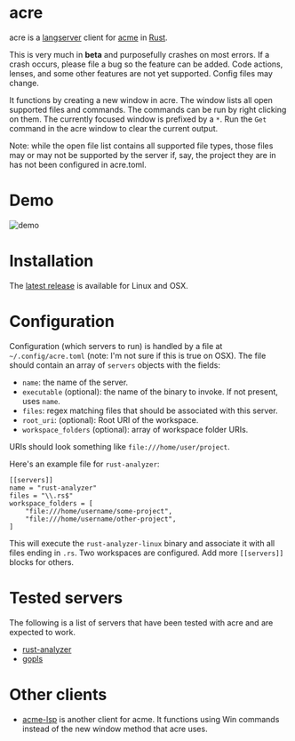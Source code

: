 # acre

acre is a [langserver](https://langserver.org/) client for [acme](https://www.youtube.com/watch?v=dP1xVpMPn8M) in [Rust](https://www.rust-lang.org/).

This is very much in **beta** and purposefully crashes on most errors. If a crash occurs, please file a bug so the feature can be added. Code actions, lenses, and some other features are not yet supported. Config files may change.

It functions by creating a new window in acre. The window lists all open supported files and commands. The commands can be run by right clicking on them. The currently focused window is prefixed by a `*`. Run the `Get` command in the acre window to clear the current output.

Note: while the open file list contains all supported file types, those files may or may not be supported by the server if, say, the project they are in has not been configured in acre.toml.

# Demo

![demo](https://user-images.githubusercontent.com/41181/79060721-afaa9080-7c45-11ea-92be-12846b108cf7.gif)

# Installation

The [latest release](https://github.com/mjibson/acre/releases/latest) is available for Linux and OSX.

# Configuration

Configuration (which servers to run) is handled by a file at `~/.config/acre.toml` (note: I'm not sure if this is true on OSX). The file should contain an array of `servers` objects with the fields:

- `name`: the name of the server.
- `executable` (optional): the name of the binary to invoke. If not present, uses `name`.
- `files`: regex matching files that should be associated with this server.
- `root_uri`: (optional): Root URI of the workspace.
- `workspace_folders` (optional): array of workspace folder URIs.

URIs should look something like `file:///home/user/project`.

Here's an example file for `rust-analyzer`:

```
[[servers]]
name = "rust-analyzer"
files = "\\.rs$"
workspace_folders = [
	"file:///home/username/some-project",
	"file:///home/username/other-project",
]
```

This will execute the `rust-analyzer-linux` binary and associate it with all files ending in `.rs`. Two workspaces are configured. Add more `[[servers]]` blocks for others.

# Tested servers

The following is a list of servers that have been tested with acre and are expected to work.

- [rust-analyzer](https://rust-analyzer.github.io/)
- [gopls](https://github.com/golang/tools/blob/master/gopls/README.md)

# Other clients

- [acme-lsp](https://github.com/fhs/acme-lsp) is another client for acme. It functions using Win commands instead of the new window method that acre uses.
